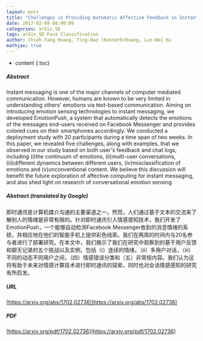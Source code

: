 ```yaml
---
layout: post
title: "Challenges in Providing Automatic Affective Feedback in Instant Messaging Applications"
date: 2017-02-09 08:00:09
categories: arXiv_SD
tags: arXiv_SD Face Classification
author: Chieh-Yang Huang, Ting-Hao (Kenneth)Huang, Lun-Wei Ku
mathjax: true
---
```


* content
{:toc}

##### Abstract
Instant messaging is one of the major channels of computer mediated communication. However, humans are known to be very limited in understanding others' emotions via text-based communication. Aiming on introducing emotion sensing technologies to instant messaging, we developed EmotionPush, a system that automatically detects the emotions of the messages end-users received on Facebook Messenger and provides colored cues on their smartphones accordingly. We conducted a deployment study with 20 participants during a time span of two weeks. In this paper, we revealed five challenges, along with examples, that we observed in our study based on both user's feedback and chat logs, including (i)the continuum of emotions, (ii)multi-user conversations, (iii)different dynamics between different users, (iv)misclassification of emotions and (v)unconventional content. We believe this discussion will benefit the future exploration of affective computing for instant messaging, and also shed light on research of conversational emotion sensing.

##### Abstract (translated by Google)
即时通讯是计算机媒介沟通的主要渠道之一。然而，人们通过基于文本的交流来了解别人的情绪是非常有限的。针对即时通讯引入情感感知技术，我们开发了EmotionPush，一个能够自动检测Facebook Messenger收到的消息情绪的系统，并相应地在他们的智能手机上提供彩色线索。我们在两周的时间内与20名参与者进行了部署研究。在本文中，我们揭示了我们在研究中观察到的基于用户反馈和聊天记录的五个挑战以及实例，包括（i）连续的情绪，（ii）多用户对话，（iii）不同的动态不同用户之间，（四）情感错误分类和（五）非常规内容。我们认为这将有助于未来对情感计算技术进行即时通讯的探索，同时也对会话情感感知的研究有所启发。

##### URL
[https://arxiv.org/abs/1702.02736](https://arxiv.org/abs/1702.02736)

##### PDF
[https://arxiv.org/pdf/1702.02736](https://arxiv.org/pdf/1702.02736)


